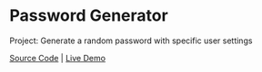 # Password Generator

Project: Generate a random password with specific user settings

[Source Code](./README.md) | [Live Demo](https://josephgattuso.github.io/50-projects/password-generator/index)
